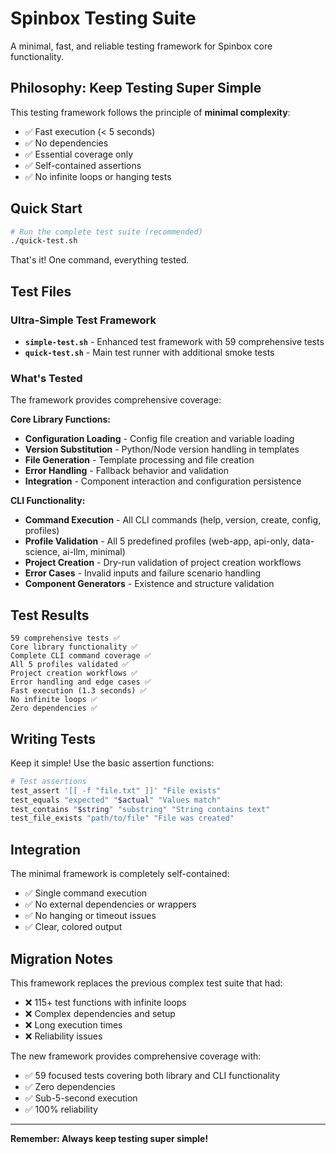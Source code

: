 # Spinbox Testing Suite

A minimal, fast, and reliable testing framework for Spinbox core functionality.

## Philosophy: Keep Testing Super Simple

This testing framework follows the principle of **minimal complexity**:
- ✅ Fast execution (< 5 seconds)
- ✅ No dependencies
- ✅ Essential coverage only
- ✅ Self-contained assertions
- ✅ No infinite loops or hanging tests

## Quick Start

```bash
# Run the complete test suite (recommended)
./quick-test.sh
```

That's it! One command, everything tested.

## Test Files

### Ultra-Simple Test Framework

- **`simple-test.sh`** - Enhanced test framework with 59 comprehensive tests
- **`quick-test.sh`** - Main test runner with additional smoke tests

### What's Tested

The framework provides comprehensive coverage:

**Core Library Functions:**
- **Configuration Loading** - Config file creation and variable loading
- **Version Substitution** - Python/Node version handling in templates
- **File Generation** - Template processing and file creation
- **Error Handling** - Fallback behavior and validation
- **Integration** - Component interaction and configuration persistence

**CLI Functionality:**
- **Command Execution** - All CLI commands (help, version, create, config, profiles)
- **Profile Validation** - All 5 predefined profiles (web-app, api-only, data-science, ai-llm, minimal)
- **Project Creation** - Dry-run validation of project creation workflows
- **Error Cases** - Invalid inputs and failure scenario handling
- **Component Generators** - Existence and structure validation

## Test Results

```
59 comprehensive tests ✅
Core library functionality ✅
Complete CLI command coverage ✅
All 5 profiles validated ✅
Project creation workflows ✅
Error handling and edge cases ✅
Fast execution (1.3 seconds) ✅
No infinite loops ✅
Zero dependencies ✅
```

## Writing Tests

Keep it simple! Use the basic assertion functions:

```bash
# Test assertions
test_assert '[[ -f "file.txt" ]]' "File exists"
test_equals "expected" "$actual" "Values match"
test_contains "$string" "substring" "String contains text"
test_file_exists "path/to/file" "File was created"
```

## Integration

The minimal framework is completely self-contained:

- ✅ Single command execution
- ✅ No external dependencies or wrappers
- ✅ No hanging or timeout issues
- ✅ Clear, colored output

## Migration Notes

This framework replaces the previous complex test suite that had:
- ❌ 115+ test functions with infinite loops
- ❌ Complex dependencies and setup
- ❌ Long execution times
- ❌ Reliability issues

The new framework provides comprehensive coverage with:
- ✅ 59 focused tests covering both library and CLI functionality
- ✅ Zero dependencies
- ✅ Sub-5-second execution
- ✅ 100% reliability

---

**Remember: Always keep testing super simple!**